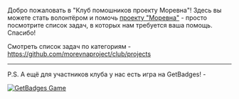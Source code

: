 Добро пожаловать в "Клуб помошников проекту Моревна"! Здесь вы можете стать волонтёром и помочь [проекту "Моревна"](http://morevnaproject.org/) - просто посмотрите список задач, в которых нам требуется ваша помощь. Спасибо!

Смотреть список задач по категориям - https://github.com/morevnaproject/club/projects

---

P.S. А ещё для участников клуба у нас есть игра на GetBadges! -

[![GetBadges Game](https://morevnaproject-org.getbadges.io/shield/company/morevnaproject-org)](https://morevnaproject-org.getbadges.io/?ref=shield-game)

